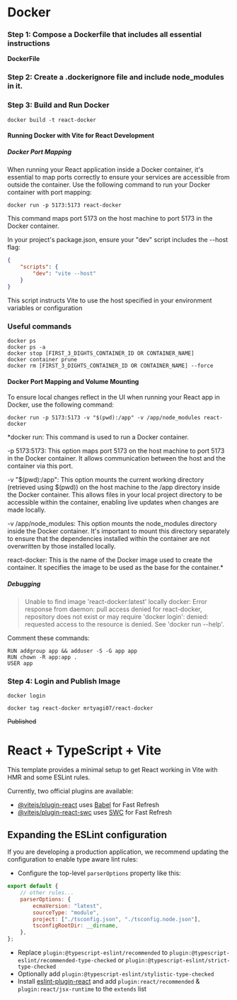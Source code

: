 # Docker

### Step 1: Compose a Dockerfile that includes all essential instructions

**DockerFile**

### Step 2: Create a .dockerignore file and include node_modules in it.

### Step 3: Build and Run Docker

```shell
docker build -t react-docker
```

#### Running Docker with Vite for React Development

##### Docker Port Mapping

When running your React application inside a Docker container, it's essential to map ports correctly to ensure your services are accessible from outside the container. Use the following command to run your Docker container with port mapping:

```shell
docker run -p 5173:5173 react-docker
```

This command maps port 5173 on the host machine to port 5173 in the Docker container.

In your project's package.json, ensure your "dev" script includes the --host flag:

```json
{
	"scripts": {
		"dev": "vite --host"
	}
}
```

This script instructs Vite to use the host specified in your environment variables or configuration

### Useful commands

```shell
docker ps
docker ps -a
docker stop [FIRST_3_DIGHTS_CONTAINER_ID OR CONTAINER_NAME]
docker container prune
docker rm [FIRST_3_DIGHTS_CONTAINER_ID OR CONTAINER_NAME] --force
```

#### Docker Port Mapping and Volume Mounting

To ensure local changes reflect in the UI when running your React app in Docker, use the following command:

```shell
docker run -p 5173:5173 -v "$(pwd):/app" -v /app/node_modules react-docker
```

\*docker run: This command is used to run a Docker container.

-p 5173:5173: This option maps port 5173 on the host machine to port 5173 in the Docker container. It allows communication between the host and the container via this port.

-v "$(pwd):/app": This option mounts the current working directory (retrieved using $(pwd)) on the host machine to the /app directory inside the Docker container. This allows files in your local project directory to be accessible within the container, enabling live updates when changes are made locally.

-v /app/node_modules: This option mounts the node_modules directory inside the Docker container. It's important to mount this directory separately to ensure that the dependencies installed within the container are not overwritten by those installed locally.

react-docker: This is the name of the Docker image used to create the container. It specifies the image to be used as the base for the container.\*

##### Debugging

> Unable to find image 'react-docker:latest' locally
> docker: Error response from daemon: pull access denied for react-docker, repository does not exist or may require 'docker login': denied: requested access to the resource is denied.
> See 'docker run --help'.

Comment these commands:

```shell
RUN addgroup app && adduser -S -G app app
RUN chown -R app:app .
USER app
```

### Step 4: Login and Publish Image

```shell
docker login
```

```shell
docker tag react-docker mrtyagi07/react-docker
```

~~Published~~

# React + TypeScript + Vite

This template provides a minimal setup to get React working in Vite with HMR and some ESLint rules.

Currently, two official plugins are available:

-   [@vitejs/plugin-react](https://github.com/vitejs/vite-plugin-react/blob/main/packages/plugin-react/README.md) uses [Babel](https://babeljs.io/) for Fast Refresh
-   [@vitejs/plugin-react-swc](https://github.com/vitejs/vite-plugin-react-swc) uses [SWC](https://swc.rs/) for Fast Refresh

## Expanding the ESLint configuration

If you are developing a production application, we recommend updating the configuration to enable type aware lint rules:

-   Configure the top-level `parserOptions` property like this:

```js
export default {
	// other rules...
	parserOptions: {
		ecmaVersion: "latest",
		sourceType: "module",
		project: ["./tsconfig.json", "./tsconfig.node.json"],
		tsconfigRootDir: __dirname,
	},
};
```

-   Replace `plugin:@typescript-eslint/recommended` to `plugin:@typescript-eslint/recommended-type-checked` or `plugin:@typescript-eslint/strict-type-checked`
-   Optionally add `plugin:@typescript-eslint/stylistic-type-checked`
-   Install [eslint-plugin-react](https://github.com/jsx-eslint/eslint-plugin-react) and add `plugin:react/recommended` & `plugin:react/jsx-runtime` to the `extends` list
